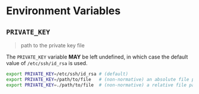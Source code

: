 # Environment Variables

## `PRIVATE_KEY`

> path to the private key file

The `PRIVATE_KEY` variable **MAY** be left undefined, in which case the default
value of `/etc/ssh/id_rsa` is used.

```bash
export PRIVATE_KEY=/etc/ssh/id_rsa # (default)
export PRIVATE_KEY=/path/to/file   # (non-normative) an absolute file path
export PRIVATE_KEY=./path/to/file  # (non-normative) a relative file path
```

